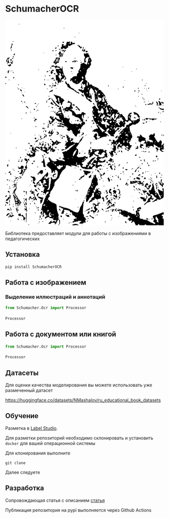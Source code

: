 # SchumacherOCR

![logo](/assets/logo.svg)

Библиотека предоставляет модули для работы с изображениями в педагогических 

## Установка

```bash
pip install SchumacherOCR
```

## Работа с изображением

### Выделение иллюстраций и аннотаций

```python
from Schumacher.Ocr import Processor

Processor

```
## Работа с документом или книгой

```python
from Schumacher.Ocr import Processor

Processor
```

## Датасеты

Для оценки качества моделирования вы можете использовать уже размеченный датасет

https://huggingface.co/datasets/NMashalov/ru_educational_book_datasets

## Обучение


Разметка в [Label Studio](https://labelstud.io/).

Для разметки репозиторий необходимо склонировать и установить `docker` для вашей операционной системы 

Для клонирования выполните
```
git clone
```

Далее следуете  [](/labeling/README.md)


## Разработка

Сопровождающая статья с описанием  [статья](/article)

Публикация репозитория на pypi выполняется через Github Actions




